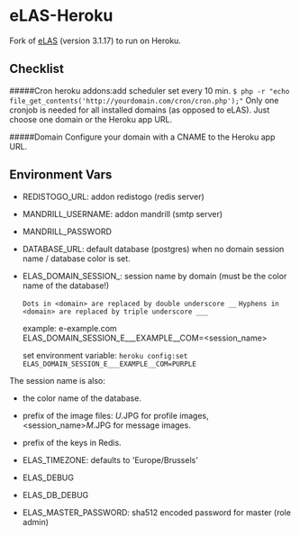 eLAS-Heroku
=====

Fork of [eLAS](http://www.elasproject.org/) (version 3.1.17) to run on Heroku.

Checklist
---------

#####Cron
    heroku addons:add scheduler
    set every 10 min.  `$ php -r "echo file_get_contents('http://yourdomain.com/cron/cron.php');"`
    Only one cronjob is needed for all installed domains (as opposed to eLAS). Just choose one domain or the Heroku app URL.

#####Domain
    Configure your domain with a CNAME to the Heroku app URL.

Environment Vars
------

* REDISTOGO_URL: addon redistogo (redis server)

* MANDRILL_USERNAME: addon mandrill (smtp server)
* MANDRILL_PASSWORD

* DATABASE_URL: default database (postgres) when no domain session name / database color is set.

* ELAS_DOMAIN_SESSION_<domain>: session name by domain (must be the color name of the database!)

    `Dots in <domain> are replaced by double underscore __`
    `Hyphens in <domain> are replaced by triple underscore ___`

    example:
    e-example.com
    ELAS_DOMAIN_SESSION_E___EXAMPLE__COM=<session_name>

    set environment variable:
        `heroku config:set ELAS_DOMAIN_SESSION_E___EXAMPLE__COM=PURPLE`

The session name is also:
  * the color name of the database.
  * prefix of the image files: <session name>_U_<ID>.JPG for profile images, <session_name>_M_<ID>.JPG for message images.
  * prefix of the keys in Redis.

* ELAS_TIMEZONE: defaults to 'Europe/Brussels'
* ELAS_DEBUG
* ELAS_DB_DEBUG
* ELAS_MASTER_PASSWORD: sha512 encoded password for master (role admin)
